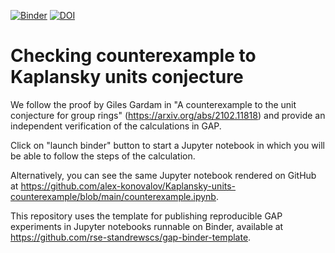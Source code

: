 [![Binder](https://mybinder.org/badge.svg)](https://mybinder.org/v2/gh/alex-konovalov/Kaplansky-units-counterexample/main?filepath=counterexample.ipynb)
[![DOI](https://zenodo.org/badge/DOI/10.5281/zenodo.4710733.svg)](https://doi.org/10.5281/zenodo.4710733)

# Checking counterexample to Kaplansky units conjecture

We follow the proof by Giles Gardam in "A counterexample to the unit conjecture for group rings"
(https://arxiv.org/abs/2102.11818) and provide an independent verification of the calculations in GAP.

Click on "launch binder" button to start a Jupyter notebook in which you will be able to
follow the steps of the calculation.

Alternatively, you can see the same Jupyter notebook rendered on GitHub at
https://github.com/alex-konovalov/Kaplansky-units-counterexample/blob/main/counterexample.ipynb.

This repository uses the template for publishing reproducible GAP experiments in Jupyter
notebooks runnable on Binder, available at https://github.com/rse-standrewscs/gap-binder-template.
